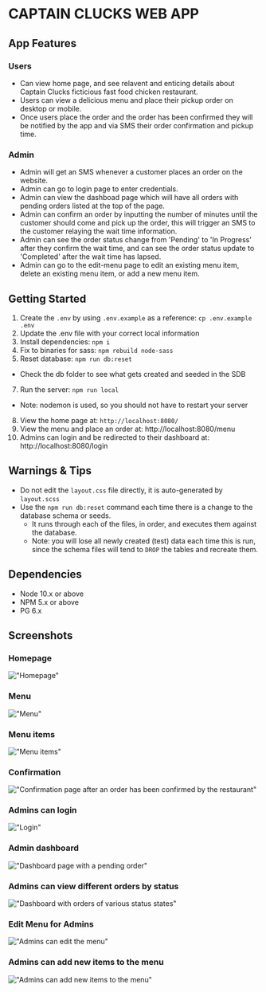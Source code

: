CAPTAIN CLUCKS WEB APP
=========

## App Features

### Users
- Can view home page, and see relavent and enticing details about Captain Clucks ficticious fast food chicken restaurant.
- Users can view a delicious menu and place their pickup order on desktop or mobile.
- Once users place the order and the order has been confirmed they will be notified by the app and via SMS their order confirmation and pickup time.

### Admin
- Admin will get an SMS whenever a customer places an order on the website.
- Admin can go to login page to enter credentials.
- Admin can view the dashboad page which will have all orders with pending orders listed at the top of the page.
- Admin can confirm an order by inputting the number of minutes until the customer should come and pick up the order, this will trigger an SMS to the customer relaying the wait time information. 
- Admin can see the order status change from 'Pending' to 'In Progress' after they confirm the wait time, and can see the order status update to 'Completed' after the wait time has lapsed.
- Admin can go to the edit-menu page to edit an existing menu item, delete an existing menu item, or add a new menu item.


## Getting Started

1. Create the `.env` by using `.env.example` as a reference: `cp .env.example .env`
2. Update the .env file with your correct local information 
3. Install dependencies: `npm i`
4. Fix to binaries for sass: `npm rebuild node-sass`
5. Reset database: `npm run db:reset`
  - Check the db folder to see what gets created and seeded in the SDB
7. Run the server: `npm run local`
  - Note: nodemon is used, so you should not have to restart your server
8. View the home page at: `http://localhost:8080/`
9. View the menu and place an order at: http://localhost:8080/menu
10. Admins can login and be redirected to their dashboard at: http://localhost:8080/login


## Warnings & Tips

- Do not edit the `layout.css` file directly, it is auto-generated by `layout.scss` 
- Use the `npm run db:reset` command each time there is a change to the database schema or seeds. 
  - It runs through each of the files, in order, and executes them against the database. 
  - Note: you will lose all newly created (test) data each time this is run, since the schema files will tend to `DROP` the tables and recreate them.

## Dependencies

- Node 10.x or above
- NPM 5.x or above
- PG 6.x

## Screenshots

### Homepage
!["Homepage"](https://raw.githubusercontent.com/SaraIrving/Midterm/orders/public/photos/screenshots/home-page.jpg)

### Menu
!["Menu"](https://raw.githubusercontent.com/SaraIrving/Midterm/orders/public/photos/screenshots/menu.png)

### Menu items
!["Menu items"](https://raw.githubusercontent.com/SaraIrving/Midterm/orders/public/photos/screenshots/menu2.png)

### Confirmation
!["Confirmation page after an order has been confirmed by the restaurant"](https://raw.githubusercontent.com/SaraIrving/Midterm/orders/public/photos/screenshots/confirmation.png)

### Admins can login
!["Login"](https://raw.githubusercontent.com/SaraIrving/Midterm/orders/public/photos/screenshots/login.png)

### Admin dashboard
!["Dashboard page with a pending order"](https://raw.githubusercontent.com/SaraIrving/Midterm/orders/public/photos/screenshots/dashboard.png)

### Admins can view different orders by status
!["Dashboard with orders of various status states"](https://raw.githubusercontent.com/SaraIrving/Midterm/orders/public/photos/screenshots/dashboard2.png)

### Edit Menu for Admins
!["Admins can edit the menu"](https://github.com/SaraIrving/Midterm/blob/orders/public/photos/screenshots/edit-menu.png?raw=true)

### Admins can add new items to the menu
!["Admins can add new items to the menu"](https://github.com/SaraIrving/Midterm/blob/orders/public/photos/screenshots/edit-menu2.png?raw=true)



